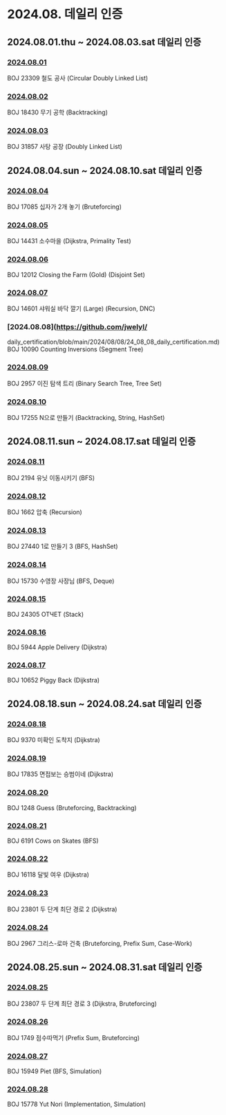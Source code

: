# 2024.08. 데일리 인증

## 2024.08.01.thu ~ 2024.08.03.sat 데일리 인증

### [2024.08.01](https://github.com/jwelyl/daily_certification/blob/main/2024/08/01/24_08_01_daily_certification.md)
BOJ 23309 철도 공사 (Circular Doubly Linked List)

### [2024.08.02](https://github.com/jwelyl/daily_certification/blob/main/2024/08/02/24_08_02_daily_certification.md)
BOJ 18430 무기 공학 (Backtracking)

### [2024.08.03](https://github.com/jwelyl/daily_certification/blob/main/2024/08/03/24_08_03_daily_certification.md)
BOJ 31857 사탕 공장 (Doubly Linked List)

## 2024.08.04.sun ~ 2024.08.10.sat 데일리 인증

### [2024.08.04](https://github.com/jwelyl/daily_certification/blob/main/2024/08/04/24_08_04_daily_certification.md)
BOJ 17085 십자가 2개 놓기 (Bruteforcing)

### [2024.08.05](https://github.com/jwelyl/daily_certification/blob/main/2024/08/05/24_08_05_daily_certification.md)
BOJ 14431 소수마을 (Dijkstra, Primality Test)

### [2024.08.06](https://github.com/jwelyl/daily_certification/blob/main/2024/08/06/24_08_06_daily_certification.md)
BOJ 12012 Closing the Farm (Gold) (Disjoint Set)

### [2024.08.07](https://github.com/jwelyl/daily_certification/blob/main/2024/08/07/24_08_07_daily_certification.md)
BOJ 14601 샤워실 바닥 깔기 (Large) (Recursion,  DNC)

### [2024.08.08](https://github.com/jwelyl/
daily_certification/blob/main/2024/08/08/24_08_08_daily_certification.md)
BOJ 10090 Counting Inversions (Segment Tree)

### [2024.08.09](https://github.com/jwelyl/daily_certification/blob/main/2024/08/09/24_08_09_daily_certification.md)
BOJ 2957 이진 탐색 트리 (Binary Search Tree, Tree Set)

### [2024.08.10](https://github.com/jwelyl/daily_certification/blob/main/2024/08/10/24_08_10_daily_certification.md)
BOJ 17255 N으로 만들기 (Backtracking, String, HashSet)

## 2024.08.11.sun ~ 2024.08.17.sat 데일리 인증

### [2024.08.11](https://github.com/jwelyl/daily_certification/blob/main/2024/08/11/24_08_11_daily_certification.md)
BOJ 2194 유닛 이동시키기 (BFS)

### [2024.08.12](https://github.com/jwelyl/daily_certification/blob/main/2024/08/12/24_08_12_daily_certification.md)
BOJ 1662 압축 (Recursion)

### [2024.08.13](https://github.com/jwelyl/daily_certification/blob/main/2024/08/13/24_08_13_daily_certification.md)
BOJ 27440 1로 만들기 3 (BFS, HashSet)

### [2024.08.14](https://github.com/jwelyl/daily_certification/blob/main/2024/08/14/24_08_14_daily_certification.md)
BOJ 15730 수영장 사장님 (BFS, Deque)

### [2024.08.15](https://github.com/jwelyl/daily_certification/blob/main/2024/08/15/24_08_15_daily_certification.md)
BOJ 24305 ОТЧЕТ (Stack)

### [2024.08.16](https://github.com/jwelyl/daily_certification/blob/main/2024/08/16/24_08_16_daily_certification.md)
BOJ 5944 Apple Delivery (Dijkstra)

### [2024.08.17](https://github.com/jwelyl/daily_certification/blob/main/2024/08/17/24_08_17_daily_certification.md)
BOJ 10652 Piggy Back (Dijkstra)

## 2024.08.18.sun ~ 2024.08.24.sat 데일리 인증

### [2024.08.18](https://github.com/jwelyl/daily_certification/blob/main/2024/08/18/24_08_18_daily_certification.md)
BOJ 9370 미확인 도착지 (Dijkstra)

### [2024.08.19](https://github.com/jwelyl/daily_certification/blob/main/2024/08/19/24_08_19_daily_certification.md)
BOJ 17835 면접보는 승범이네 (Dijkstra)

### [2024.08.20](https://github.com/jwelyl/daily_certification/blob/main/2024/08/20/24_08_20_daily_certification.md)
BOJ 1248 Guess (Bruteforcing, Backtracking)

### [2024.08.21](https://github.com/jwelyl/daily_certification/blob/main/2024/08/21/24_08_21_daily_certification.md)
BOJ 6191 Cows on Skates (BFS)

### [2024.08.22](https://github.com/jwelyl/daily_certification/blob/main/2024/08/22/24_08_22_daily_certification.md)
BOJ 16118 달빛 여우 (Dijkstra)

### [2024.08.23](https://github.com/jwelyl/daily_certification/blob/main/2024/08/23/24_08_23_daily_certification.md)
BOJ 23801 두 단계 최단 경로 2 (Dijkstra)

### [2024.08.24](https://github.com/jwelyl/daily_certification/blob/main/2024/08/24/24_08_24_daily_certification.md)
BOJ 2967 그리스-로마 건축 (Bruteforcing, Prefix Sum, Case-Work)

## 2024.08.25.sun ~ 2024.08.31.sat 데일리 인증

### [2024.08.25](https://github.com/jwelyl/daily_certification/blob/main/2024/08/25/24_08_25_daily_certification.md)
BOJ 23807 두 단계 최단 경로 3 (Dijkstra, Bruteforcing)

### [2024.08.26](https://github.com/jwelyl/daily_certification/blob/main/2024/08/26/24_08_26_daily_certification.md)
BOJ 1749 점수따먹기 (Prefix Sum, Bruteforcing)

### [2024.08.27](https://github.com/jwelyl/daily_certification/blob/main/2024/08/27/24_08_27_daily_certification.md)
BOJ 15949 Piet (BFS, Simulation)

### [2024.08.28](https://github.com/jwelyl/daily_certification/blob/main/2024/08/28/24_08_28_daily_certification.md)
BOJ 15778 Yut Nori (Implementation, Simulation)